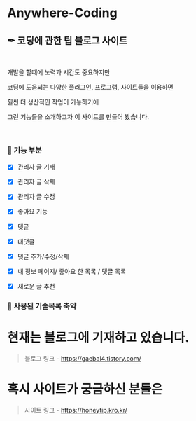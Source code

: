 # Anywhere-Coding
## ✒ 코딩에 관한 팁 블로그 사이트
<br>

개발을 할때에 노력과 시간도 중요하지만

코딩에 도움되는 다양한 플러그인, 프로그램, 사이트들을 이용하면

훨씬 더 생산적인 작업이 가능하기에

그런 기능들을 소개하고자 이 사이트를 만들어 봤습니다.

<br>

### 🌱 기능 부분

- [x] 관리자 글 기재 
- [x] 관리자 글 삭제 
- [x] 관리자 글 수정
- [x] 좋아요 기능
- [x] 댓글
- [x] 대댓글
- [x] 댓글 추가/수정/삭제
- [x] 내 정보 페이지/ 좋아요 한 목록 /  댓글 목록
- [x] 새로운 글 추천 


### 📝 사용된 기술목록 축약 







# 현재는 블로그에 기재하고 있습니다.

>블로그 링크 - https://gaebal4.tistory.com/


# 혹시 사이트가 궁금하신 분들은 

>사이트 링크 - https://honeytip.kro.kr/
